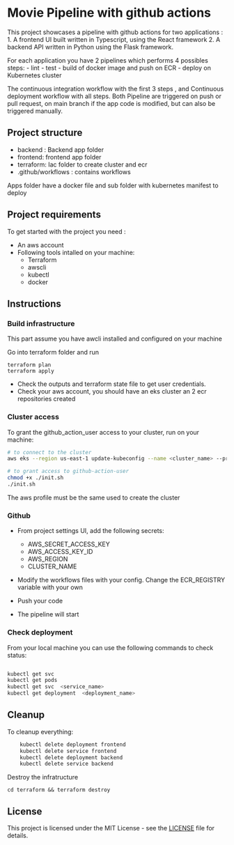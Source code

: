 # Movie Pipeline with github actions

This project showcases a pipeline with github actions for two applications :
    1. A frontend UI built written in Typescript, using the React framework
    2. A backend API written in Python using the Flask framework.

For each application you have 2 pipelines which performs 4 possibles steps:
    - lint
    - test
    - build of docker image and push on ECR
    - deploy on Kubernetes cluster

The continuous integration workflow with the first 3 steps , and Continuous deployment workflow with all steps.
Both Pipeline are triggered on push or pull request, on main branch if the app code  is modified, but can also be triggered manually.


## Project structure
 - backend : Backend app folder
 - frontend: frontend app folder
 - terraform: Iac folder to create cluster and ecr
 - .github/workflows : contains workflows

 Apps folder have a docker file and sub folder with kubernetes manifest to deploy

## Project requirements

To get started with the project you need :
- An aws account
- Following tools intalled on your machine:
    - Terraform
    - awscli
    - kubectl
    - docker


## Instructions


### Build infrastructure

This part assume you have awcli installed and configured on your machine

Go into terraform folder and run
 ```hcl
 terraform plan
 terraform apply

 ```
- Check the outputs and terraform state file to get user credentials.
- Check your aws account, you should have an eks cluster an 2 ecr repositories created


### Cluster access

To grant the github_action_user access to your cluster, run on your machine:

```bash
# to connect to the cluster
aws eks --region us-east-1 update-kubeconfig --name <cluster_name> --profile <your_aws_profile>

# to grant access to github-action-user
chmod +x ./init.sh
./init.sh
```
The aws profile must be the same used to create the cluster


### Github

- From project settings UI, add the following secrets:
  - AWS_SECRET_ACCESS_KEY
  - AWS_ACCESS_KEY_ID
  - AWS_REGION
  - CLUSTER_NAME

- Modify the workflows files  with your config. Change the ECR_REGISTRY variable with your own
- Push your code

- The pipeline will start

### Check deployment

From your local machine you can use the following commands to check status:

```bash

kubectl get svc
kubectl get pods
kubectl get svc  <service_name>
kubectl get deployment  <deployment_name>

```

## Cleanup

To cleanup everything:
```bash
    kubectl delete deployment frontend
    kubectl delete service frontend
    kubectl delete deployment backend
    kubectl delete service backend
```

Destroy the infratructure

```
cd terraform && terraform destroy
```


## License


This project is licensed under the MIT License - see the [LICENSE](LICENSE.txt) file for details.
